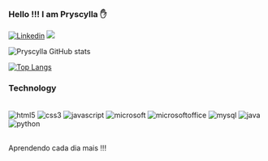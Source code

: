 ### Hello !!! I am Pryscylla ✋

[![Linkedin](https://img.shields.io/badge/LinkedIn-0077B5?style=for-the-badge&logo=linkedin&logoColor=white)](https://www.linkedin.com/in/pryscylla-oliveira-analista/)
<a href = "mailto:pryscyllaestetica@gmail.com"><img src="https://img.shields.io/badge/Gmail-D14836?style=for-the-badge&logo=gmail&logoColor=white" target="_blank"></a>
 


![Pryscylla GitHub stats](https://github-readme-stats.vercel.app/api?username=PryscyllaOliveira&show_icons=true&theme=synthwave)

[![Top Langs](https://github-readme-stats.vercel.app/api/top-langs/?username=PryscyllaOliveira&layout=compact)](https://github.com/anuraghazra/github-readme-stats)

### Technology

<div style="display: inline_block"><br/>
    <img align="center" alt="html5"src="https://img.shields.io/badge/HTML5-E34F26?style=for-the-badge&logo=html5&logoColor=white"/>
    <img align="center" alt="css3"src="https://img.shields.io/badge/CSS3-1572B6?style=for-the-badge&logo=css3&logoColor=white"/>
    <img align="center" alt="javascript"src="https://img.shields.io/badge/JavaScript-F7DF1E?style=for-the-badge&logo=javascript&logoColor=black"/>
    <img align="center" alt="microsoft"src="https://img.shields.io/badge/Microsoft-666666?style=for-the-badge&logo=microsoft&logoColor=white"/>
    <img align="center" alt="microsoftoffice"src="https://img.shields.io/badge/Microsoft_Office-D83B01?style=for-the-badge&logo=microsoft-office&logoColor=white"/>
    <img align="center" alt="mysql"src="https://img.shields.io/badge/MySQL-00000F?style=for-the-badge&logo=mysql&logoColor=white"/>
    <img align="center" alt="java"src="https://img.shields.io/badge/Java-ED8B00?style=for-the-badge&logo=openjdk&logoColor=white"/>
    <img align="center" alt="python"src="https://img.shields.io/badge/Python-14354C?style=for-the-badge&logo=python&logoColor=white"/>


</div><br/>

Aprendendo cada dia mais !!!



